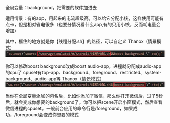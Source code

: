 全局变量：background，把需要的软件加进去

适用情景：有的app，用起来的电流超级高，可以给它分配小核，这样使用可能有点卡，但是相对省电很多（也要分情况看什么app,有的只用小核，反而耗电量会增加）

其中，框住的地方就是你【线程分配.sh】的路径，可以自定义
Thanox（情景模式）
<img src="1.jpg"/>

你可以修改boost background改成boost audio-app，进程就分配成audio-app的cpu了
  cpuset有top-app、background、foreground、restricted、system-background、audio-app等
Thanox（情景模式）
<img src="2.jpg"/>

当你在全局变量添加的包名后，比如你添加了微信，那么你打开微信后，过了5秒后，就会变成你想要的background了。你可以把scene开启小窗模式，然后查看微信进程的cpuset。一般前台应用的命令行是/foreground，如果成功，/foreground会变成你想要的模式